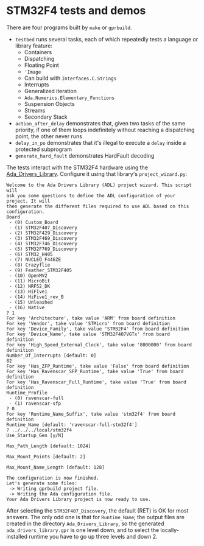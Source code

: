 # STM32F4 tests and demos #

There are four programs built by `make` or `gprbuild`.

* `testbed` runs several tasks, each of which repeatedly tests a language or library feature:
  * Containers
  * Dispatching
  * Floating Point
  * `'Image`
  * Can build with `Interfaces.C.Strings`
  * Interrupts
  * Generalized iteration
  * `Ada.Numerics.Elementary_Functions`
  * Suspension Objects
  * Streams
  * Secondary Stack
* `action_after_delay` demonstrates that, given two tasks of the same priority, if one of them loops indefinitely without reaching a dispatching point, the other never runs
* `delay_in_po` demonstrates that it's illegal to execute a `delay` inside a protected subprogram
* `generate_hard_fault` demonstrates HardFault decoding

The tests interact with the STM32F4 hardware using the [Ada\_Drivers\_Library](https://github.com/AdaCore/Ada_Drivers_Library). Configure it using that library's `project_wizard.py`:
```
Welcome to the Ada Drivers Library (ADL) project wizard. This script will
ask you some questions to define the ADL configuration of your project. It will
then generate the different files required to use ADL based on this
configuration.
Board
 - (0) Custom_Board
 - (1) STM32F407_Discovery
 - (2) STM32F429_Discovery
 - (3) STM32F469_Discovery
 - (4) STM32F746_Discovery
 - (5) STM32F769_Discovery
 - (6) STM32_H405
 - (7) NUCLEO_F446ZE
 - (8) Crazyflie
 - (9) Feather_STM32F405
 - (10) OpenMV2
 - (11) MicroBit
 - (12) NRF52_DK
 - (13) HiFive1
 - (14) HiFive1_rev_B
 - (15) Unleashed
 - (16) Native
? 1
For key 'Architecture', take value 'ARM' from board definition
For key 'Vendor', take value 'STMicro' from board definition
For key 'Device_Family', take value 'STM32F4' from board definition
For key 'Device_Name', take value 'STM32F407VGTx' from board definition
For key 'High_Speed_External_Clock', take value '8000000' from board definition
Number_Of_Interrupts [default: 0]
82
For key 'Has_ZFP_Runtime', take value 'False' from board definition
For key 'Has_Ravenscar_SFP_Runtime', take value 'True' from board definition
For key 'Has_Ravenscar_Full_Runtime', take value 'True' from board definition
Runtime_Profile
 - (0) ravenscar-full
 - (1) ravenscar-sfp
? 0
For key 'Runtime_Name_Suffix', take value 'stm32f4' from board definition
Runtime_Name [default: 'ravenscar-full-stm32f4']
? ../../../local/stm32f4
Use_Startup_Gen [y/N]

Max_Path_Length [default: 1024]

Max_Mount_Points [default: 2]

Max_Mount_Name_Length [default: 128]

The configuration is now finished.
Let's generate some files:
 -> Writing gprbuild project file.
 -> Writing the Ada configuration file.
Your Ada Drivers Library project is now ready to use.
```
After selecting the `STM32F407_Discovery`, the default (RET) is OK for most answers. The only odd one is that for `Runtime_Name`; the output files are created in the directory `Ada_Drivers_Library`, so the generated `ada_drivers_library.gpr` is one level down, and to select the locally-installed runtime you have to go up three levels and down 2.
